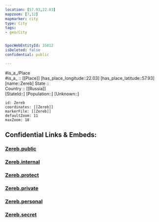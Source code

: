 ```yaml
---
location: [57.93,22.03] 
mapzoom: [7,12] 
mapmarker: city 
type: City
tags:
- geo/City


SpocWebEntityId: 35812
isDeleted: false
confidential: public

---
```

#is_a_/Place  
#is_a_ :: [[Place]] 
[has_place_longitude::22.03] 
[has_place_latitude::57.93] 
[name::Zereb] 
State ::  
Country :: [[Russia]]  
[StateId::] 
[Population::] 
[Unknown::] 


```leaflet
id: Zereb
coordinates: [[Zereb]] 
markerFile: [[Zereb]] 
defaultZoom: 11 
maxZoom: 18
```


## Confidential Links & Embeds: 

### [Zereb.public](/_public/\Earth\Continent\Europe\Europe~North\Estonia\Counties~Estonia\Saare\CityZereb.public.md) 

### [Zereb.internal](/_internal/\Earth\Continent\Europe\Europe~North\Estonia\Counties~Estonia\Saare\CityZereb.internal.md) 

### [Zereb.protect](/_protect/\Earth\Continent\Europe\Europe~North\Estonia\Counties~Estonia\Saare\CityZereb.protect.md) 

### [Zereb.private](/_private/\Earth\Continent\Europe\Europe~North\Estonia\Counties~Estonia\Saare\CityZereb.private.md) 

### [Zereb.personal](/_personal/\Earth\Continent\Europe\Europe~North\Estonia\Counties~Estonia\Saare\CityZereb.personal.md) 

### [Zereb.secret](/_secret/\Earth\Continent\Europe\Europe~North\Estonia\Counties~Estonia\Saare\CityZereb.secret.md)

